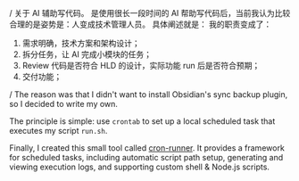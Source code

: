 / 关于 AI 辅助写代码。
是使用很长一段时间的 AI 帮助写代码后，当前我认为比较合理的是姿势是：人变成技术管理人员。
具体阐述就是：
我的职责变成了：
1. 需求明确，技术方案和架构设计；
2. 拆分任务，让 AI 完成小模块的任务；
3. Review 代码是否符合 HLD 的设计，实际功能 run 后是否符合预期；
4. 交付功能；

/
The reason was that I didn't want to install Obsidian's sync backup plugin, so I decided to write my own. 

The principle is simple: use `crontab` to set up a local scheduled task that executes my script `run.sh`. 

Finally, I created this small tool called [cron-runner](https://github.com/alucPro/cron-runner). It provides a framework for scheduled tasks, including automatic script path setup, generating and viewing execution logs, and supporting custom shell & Node.js scripts.
